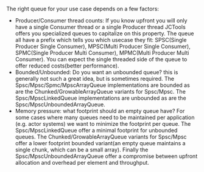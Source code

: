 The right queue for your use case depends on a few factors:
* Producer/Consumer thread counts: If you know upfront you will only have a single Consumer thread or a single Producer thread JCTools offers you specialized queues to capitalize on this property. The queue all have a prefix which tells you which usecase they fit: SPSC(Single Producer Single Consumer), MPSC(Multi Producer Single Consumer), SPMC(Single Producer Multi Consumer), MPMC(Multi Producer Multi Consumer). You can expect the single threaded side of the queue to offer reduced costs(better performance).
* Bounded/Unbounded: Do you want an unbounded queue? this is generally not such a great idea, but is sometimes required. The Spsc/Mpsc/Spmc/MpscArrayQueue implementations are bounded as are the Chunked/GrowableArrayQueue variants for Spsc/Mpsc. The Spsc/MpscLinkedQueue implementations are unbounded as are the Spsc/MpscUnboundedArrayQueue.
* Memory pressure: what footprint should an empty queue have? For some cases where many queues need to be maintained per application (e.g. actor systems) we want to minimize the footprint per queue. The Spsc/MpscLinkedQueue offer a minimal footprint for unbounded queues. The Chunked/GrowableArrayQueue variants for Spsc/Mpsc offer a lower footprint bounded variant(an empty queue maintains a single chunk, which can be a small array). Finally the Spsc/MpscUnboundedArrayQueue offer a compromise between upfront allocation and overhead per element and throughput.

